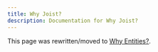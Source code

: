 ```yaml
---
title: Why Joist?
description: Documentation for Why Joist?
---
```


This page was rewritten/moved to [Why Entities?](/modeling/why-entities).
